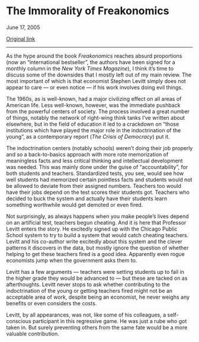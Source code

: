The Immorality of Freakonomics
==============================

June 17, 2005

[Original link](http://www.aaronsw.com/weblog/immoralfreaks)

* * * * *

As the hype around the book *Freakonomics* reaches absurd proportions
(now an “international bestseller”, the authors have been signed for a
monthly column in the *New York Times Magazine*), I think it’s time to
discuss some of the downsides that I mostly left out of my main review.
The most important of which is that economist Stephen Levitt simply does
not appear to care — or even notice — if his work involves doing evil
things.

The 1960s, as is well-known, had a major civilizing effect on all areas
of American life. Less well-known, however, was the immediate pushback
from the powerful centers of society. The process involved a great
number of things, notably the network of right-wing think tanks I’ve
written about elsewhere, but in the field of education it led to a
crackdown on “those institutions which have played the major role in the
indoctrination of the young”, as a contemporary report (*The Crisis of
Democracy*) put it.

The indoctrination centers (notably schools) weren’t doing their job
properly and so a back-to-basics approach with more rote memorization of
meaningless facts and less critical thinking and intellectual
development was needed. This was mainly done under the guise of
“accountability”, for both students and teachers. Standardized tests,
you see, would see how well students had memorized certain pointless
facts and students would not be allowed to deviate from their assigned
numbers. Teachers too would have their jobs depend on the test scores
their students got. Teachers who decided to buck the system and actually
have their students learn something worthwhile would get demoted or even
fired.

Not surprisingly, as always happens when you make people’s lives depend
on an artificial test, teachers begun cheating. And it is here that
Professor Levitt enters the story. He excitedly signed up with the
Chicago Public School system to try to build a system that would catch
cheating teachers. Levitt and his co-author write excitedly about this
system and the clever patterns it discovers in the data, but mostly
ignore the question of whether helping to get these teachers fired is a
good idea. Apparently even rogue economists jump when the government
asks them to.

Levitt has a few arguments — teachers were setting students up to fail
in the higher grade they would be advanced to — but these are tacked on
as afterthoughts. Levitt never stops to ask whether contributing to the
indoctrination of the young or getting teachers fired might not be an
acceptable area of work, despite being an economist, he never weighs any
benefits or even considers the costs.

Levitt, by all appearances, was not, like some of his colleagues, a
self-conscious participant in this regressive game. He was just a rube
who got taken in. But surely preventing others from the same fate would
be a more valuable contribution.
